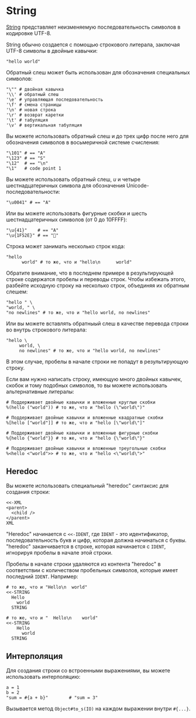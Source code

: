 # String

[String](http://crystal-lang.org/api/String.html) представляет неизменяемую последовательность символов в кодировке UTF-8.

String обычно создается с помощью строкового литерала, заключая UTF-8 символы в двойные кавычки:

```crystal
"hello world"
```

Обратный слеш может быть использован для обозначения специальных символов:

```crystal
"\"" # двойная кавычка
'\\' # обратный слеш
'\e' # управляющая последовательность
'\f' # смена страницы
'\n' # новая строка
'\r' # возврат каретки
'\t' # табуляция
'\v' # вертикальная табуляция
```

Вы можете использовать обратный слеш и до трех цифр после него для обозначения символов в восьмеричной системе счисления:

```crystal
"\101" # == "A"
"\123" # == "S"
"\12"  # == "\n"
"\1"   # code point 1
```

Вы можете использовать обратный слеш, *u* и четыре шестнадцатеричных символа для обозначения Unicode-последовательности:

```crystal
"\u0041" # == "A"
```

Или вы можете использовать фигурные скобки и шесть шестнадцатеричных символов (от 0 до 10FFFF):

```crystal
"\u{41}"    # == "A"
"\u{1F52E}" # == "🔮"
```

Строка может занимать несколько строк кода:

```crystal
"hello
      world" # то же, что и "hello\n      world"
```

Обратите внимание, что в последнем примере в результирующей строке содержатся пробелы и переводы строк. Чтобы избежать этого, разбейте исходную строку на несколько строк, объединяя их обратным слешем:

```crystal
"hello " \
"world, " \
"no newlines" # то же, что и "hello world, no newlines"
```

Или вы можете вставлять обратныый слеш в качестве перевода строки во внутрь строкового литерала:

```crystal
"hello \
     world, \
     no newlines" # то же, что и "hello world, no newlines"
```

В этом случае, пробелы в начале строки не попадут в результирующую строку.

Если вам нужно написать строку, имеющую много двойных кавычек, скобок и тому подобных символов, то вы можете использовать альтернативные литералы:

```crystal
# Поддерживает двойные кавычки и вложенные круглые скобки
%(hello ("world")) # то же, что и "hello (\"world\")"

# Поддерживает двойные кавычки и вложенные квадратные скобки
%[hello ["world"]] # то же, что и "hello [\"world\"]"

# Поддерживает двойные кавычки и вложенные фигурные скобки
%{hello {"world"}} # то же, что и "hello {\"world\"}"

# Поддерживает двойные кавычки и вложенные треугольные скобки
%<hello <"world">> # то же, что и "hello <\"world\">"
```

## Heredoc

Вы можете использовать специальный "heredoc" синтаксис для создания строки:

```crystal
<<-XML
<parent>
  <child />
</parent>
XML
```

"Heredoc" начинается с `<<-IDENT`, где `IDENT` - это идентификатор, последовательность букв и цифр, которая должна начинаться с буквы. "heredoc" заканчивается в строке, которая начинается с `IDENT`, игнорируя пробелы в начале этой строки.

Пробелы в начале строки удаляются из контента "heredoc" в соответствии с количеством пробельных символов, которые имеет последний `IDENT`. Например:

```crystal
# то же, что и "Hello\n  world"
<<-STRING
  Hello
    world
  STRING

# то же, что и "  Hello\n    world"
<<-STRING
    Hello
      world
  STRING
```

## Интерполяция

Для создания строки со встроенными выражениями, вы можете использовать интерполяцию:

```crystal
a = 1
b = 2
"sum = #{a + b}"        # "sum = 3"
```

Вызывается метод `Object#to_s(IO)` на каждом выражении внутри `#{...}`.
